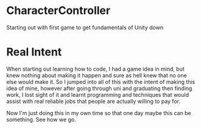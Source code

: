 # CharacterController
Starting out with first game to get fundamentals of Unity down

# Real Intent
When starting out learning how to code, I had a game idea in mind, but knew nothing about making it happen and sure as hell knew that
no one else would make it. So I jumped into all of this with the intent of making this idea of mine, however after going through uni and
graduating then finding work, I lost sight of it and learnt programming and techniques that would assist with real reliable jobs that
people are actually willing to pay for.

Now I'm just doing this in my own time so that one day maybe this can be something. See how we go.
